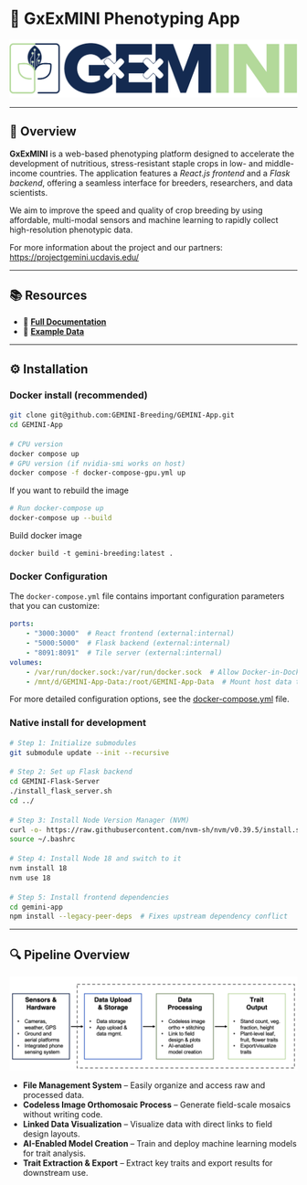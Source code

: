 # 🌱 GxExMINI Phenotyping App

![GEMINI Logo](assets/gemini_logo.png)

---

## 🔗 Overview

**GxExMINI** is a web-based phenotyping platform designed to accelerate the development of nutritious, stress-resistant staple crops in low- and middle-income countries. The application features a *React.js frontend* and a *Flask backend*, offering a seamless interface for breeders, researchers, and data scientists.

We aim to improve the speed and quality of crop breeding by using affordable, multi-modal sensors and machine learning to rapidly collect high-resolution phenotypic data.

For more information about the project and our partners: https://projectgemini.ucdavis.edu/

---

## 📚 Resources

- 📝 [**Full Documentation**](https://gemini-breeding.github.io/)  
- 📂 [**Example Data**](https://ucdavis.box.com/s/ts802xlcddyufixfjmeayxwiiz2mxrb9)

---

## ⚙️ Installation
### Docker install (recommended)
```bash
git clone git@github.com:GEMINI-Breeding/GEMINI-App.git
cd GEMINI-App

# CPU version
docker compose up
# GPU version (if nvidia-smi works on host)
docker compose -f docker-compose-gpu.yml up
```

If you want to rebuild the image
```bash
# Run docker-compose up
docker-compose up --build
```

Build docker image
```
docker build -t gemini-breeding:latest .
```

### Docker Configuration
The `docker-compose.yml` file contains important configuration parameters that you can customize:

```yaml
ports:
    - "3000:3000"  # React frontend (external:internal)
    - "5000:5000"  # Flask backend (external:internal)
    - "8091:8091"  # Tile server (external:internal)
volumes:
    - /var/run/docker.sock:/var/run/docker.sock  # Allow Docker-in-Docker
    - /mnt/d/GEMINI-App-Data:/root/GEMINI-App-Data  # Mount host data to container data directory
```
For more detailed configuration options, see the [docker-compose.yml](docker-compose.yml) file.

### Native install for development
```bash
# Step 1: Initialize submodules
git submodule update --init --recursive

# Step 2: Set up Flask backend
cd GEMINI-Flask-Server
./install_flask_server.sh
cd ../

# Step 3: Install Node Version Manager (NVM)
curl -o- https://raw.githubusercontent.com/nvm-sh/nvm/v0.39.5/install.sh | bash
source ~/.bashrc

# Step 4: Install Node 18 and switch to it
nvm install 18
nvm use 18

# Step 5: Install frontend dependencies
cd gemini-app
npm install --legacy-peer-deps  # Fixes upstream dependency conflict

```

---

## 🔍 Pipeline Overview

![Sensing Pipeline](assets/sensing_pipeline.png)

- **File Management System** – Easily organize and access raw and processed data.
- **Codeless Image Orthomosaic Process** – Generate field-scale mosaics without writing code.
- **Linked Data Visualization** – Visualize data with direct links to field design layouts.
- **AI-Enabled Model Creation** – Train and deploy machine learning models for trait analysis.
- **Trait Extraction & Export** – Extract key traits and export results for downstream use.


